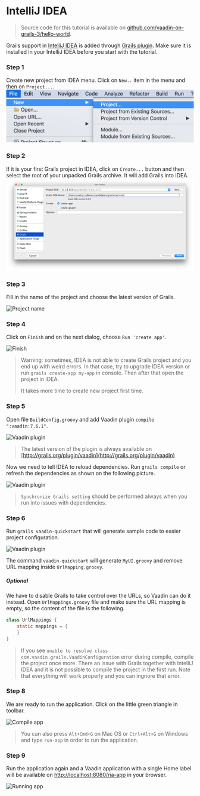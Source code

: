 # IntelliJ IDEA

> Source code for this tutorial is available on [github.com/vaadin-on-grails-3/hello-world](https://github.com/vaadin-on-grails-3/hello-world).

Grails support in [IntelliJ IDEA](http://www.jetbrains.com/idea) is added through [Grails plugin](http://www.jetbrains.com/idea/webhelp/grails.html). Make sure it is installed in your IntelliJ IDEA before you start with the tutorial.

### Step 1

Create new project from IDEA menu. Click on  `New..` item in the menu and then on `Project...`.![](/assets/idea-1.0.png)

### Step 2

If it is your first Grails project in IDEA, click on `Create...` button and then select the root of your unpacked Grails archive. It will add Grails into IDEA.![](/assets/idea-2.png)

### Step 3

Fill in the name of the project and choose the latest version of Grails.

![Project name](http://vaadinongrails.com/book/1_1_2_new-project.png)

### Step 4

Click on `Finish` and on the next dialog, choose `Run 'create app'`.

![Finish](http://vaadinongrails.com/img/create-app-idea.png)

> Warning: sometimes, IDEA is not able to create Grails project and you end up with weird errors. In that case, try to upgrade IDEA version or run `grails create-app my-app` in console. Then after that open the project in IDEA.
>
> It takes more time to create new project first time.

### Step 5

Open file `BuildConfig.groovy` and add Vaadin plugin `compile ":vaadin:7.6.1"`.

![Vaadin plugin](http://vaadinongrails.com/book/1_1_2_build-config-idea.png)

> The latest version of the plugin is always available on [http://grails.org/plugin/vaadin](http://grails.org/plugin/vaadin)

Now we need to tell IDEA to reload dependencies. Run `grails compile` or refresh the dependencies as shown on the following picture.

![Vaadin plugin](http://vaadinongrails.com/book/1_1_2_refresh-idea.png)

> `Synchronize Grails setting` should be performed always when you run into issues with dependencies.

### Step 6

Run `grails vaadin-quickstart` that will generate sample code to easier project configuration.

![Vaadin plugin](http://vaadinongrails.com/book/1_1_2_quickstart.png)

The command `vaadin-quickstart` will generate `MyUI.groovy` and remove URL mapping inside `UrlMapping.groovy`.

##### Optional

We have to disable Grails to take control over the URLs, so Vaadin can do it instead. Open `UrlMappings.groovy` file and make sure the URL mapping is empty, so the content of the file is the following.

```java
class UrlMappings {
    static mappings = {
    }
}
```

> If you see `unable to resolve class com.vaadin.grails.VaadinConfiguration` error during compile, compile the project once more. There an issue with Grails together with IntelliJ IDEA and it is not possible to compile the project in the first run. Note that everything will work properly and you can ingnore that error.

### Step 8

We are ready to run the application. Click on the little green triangle in toolbar.

![Compile app](http://vaadinongrails.com/img/run-app-idea.png)

> You can also press `Alt+Cmd+G` on Mac OS or `Ctrl+Alt+G` on Windows and type `run-app` in order to run the application.

### Step 9

Run the application again and a Vaadin application with a single Home label will be available on [http://localhost:8080/ria-app](http://localhost:8080/ria-app) in your browser.

![Running app](http://vaadinongrails.com/img/first-run.png)

